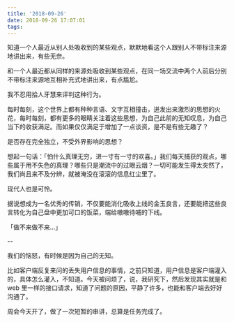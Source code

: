 ```yaml
---
title: '2018-09-26'
date: 2018-09-26 17:07:01
tags:
---
```


知道一个人最近从别人处吸收到的某些观点，默默地看这个人跟别人不带标注来源地讲出来，有些无奈。

和一个人最近都从同样的来源处吸收到某些观点，在同一场交流中两个人前后分别不带标注来源地互相补充式地讲出来，有点尴尬。

我不忍用拾人牙慧来评判这种行为。

每时每刻，这个世界上都有种种言语、文字互相撞击，迸发出来激烈的思想的火花，每时每刻，都有更多的眼睛关注着这些思想，为自己此前的无知叹息，为自己当下的收获满足。而如果仅仅满足于增加了一点谈资，是不是有些无趣了？

是否存在完全独立，不受外界影响的思想？

想起一句话：「怕什么真理无穷，进一寸有一寸的欢喜。」我们每天捕获的观点，哪些属于用不失色的真理？哪些只是潮流中的过眼云烟？一切可能发生得太突然了，我们尚且来不及分辨，就被淹没在滚滚的信息红尘里了。

现代人也是可怜。

据说想成为一名优秀的传销，不仅要能消化吸收上线的金玉良言，还要能把这些良言转化为自己盘中更加可口的饭菜，端给嗷嗷待哺的下线。

「做不来做不来...」

--

我们的恼怒，有时候是因为自己的无知。

比如客户端反复来问的丢失用户信息的事情，之前只知道，用户信息是客户端灌入的，具体怎么灌入，不知道。今天被问烦了，说，我研究下，然后发现其实就是和 web 里一样的接口请求，知道了问题的原因，平静了许多，也能和客户端去好好沟通了。

周会今天开了，做了一次短暂的串讲，总算是任务完成了。



